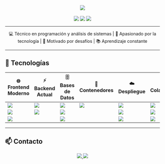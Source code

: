 <h1 align="center">
  <img src="https://readme-typing-svg.herokuapp.com?font=Fira+Code&size=50&duration=3000&color=FF5733,FF8C00,FFC300&center=true&vCenter=true&width=600&height=80&lines=🚀+LEONEL+GIRETT+🚀" />
</h1>

<p align="center">
  <img src="https://img.shields.io/badge/Técnico%20en%20Programación-E34F26?style=for-the-badge" />
  <img src="https://img.shields.io/badge/Técnico%20en%20Análisis%20de%20Sistemas-1572B6?style=for-the-badge" />
  <img src="https://img.shields.io/badge/Sysadmin-47A248?style=for-the-badge" />
</p>

---

<p align="center">
💻 Técnico en programación y análisis de sistemas | 🌱 Apasionado por la tecnología | 🧠 Motivado por desafíos | 📚 Aprendizaje constante
</p>

---

## 🚀 Tecnologías

| 🌐 Frontend Moderno | ⚡ Backend Actual | 🗄️ Bases de Datos | 🐳 Contenedores | ☁️ Despliegue | 🤝 Colaboración |
|-------------------|----------------|-----------------|---------------|---------------|----------------|
| <img src="https://img.shields.io/badge/HTML5-E34F26?style=for-the-badge&logo=html5&logoColor=white" /> | <img src="https://img.shields.io/badge/Node.js-339933?style=for-the-badge&logo=nodedotjs&logoColor=white" /> | <img src="https://img.shields.io/badge/MySQL-4479A1?style=for-the-badge&logo=mysql&logoColor=white" /> | <img src="https://img.shields.io/badge/Docker-2496ED?style=for-the-badge&logo=docker&logoColor=white" /> | <img src="https://img.shields.io/badge/Render-46A2F1?style=for-the-badge&logo=render&logoColor=white" /> | <img src="https://img.shields.io/badge/Git-F05032?style=for-the-badge&logo=git&logoColor=white" /> |
| <img src="https://img.shields.io/badge/CSS3-1572B6?style=for-the-badge&logo=css3&logoColor=white" /> | <img src="https://img.shields.io/badge/Express-000000?style=for-the-badge&logo=express&logoColor=white" /> | <img src="https://img.shields.io/badge/PostgreSQL-4169E1?style=for-the-badge&logo=postgresql&logoColor=white" /> |  | <img src="https://img.shields.io/badge/AlwaysData-FF9900?style=for-the-badge" /> | <img src="https://img.shields.io/badge/Trello-0079BF?style=for-the-badge&logo=trello&logoColor=white" /> |
| <img src="https://img.shields.io/badge/JavaScript-F7DF1E?style=for-the-badge&logo=javascript&logoColor=black" /> |  | <img src="https://img.shields.io/badge/MongoDB-47A248?style=for-the-badge&logo=mongodb&logoColor=white" /> |  | <img src="https://img.shields.io/badge/Linux-1793D1?style=for-the-badge&logo=linux&logoColor=white" /> | <img src="https://img.shields.io/badge/Slack-4A154B?style=for-the-badge&logo=slack&logoColor=white" /> |

---

## 📫 Contacto

<p align="center">
  <a href="https://www.linkedin.com/in/leonel-girett/">
    <img src="https://img.shields.io/badge/LinkedIn-0A66C2?style=for-the-badge&logo=linkedin&logoColor=white" />
  </a>
  <a href="mailto:leoo9211@hotmail.com">
    <img src="https://img.shields.io/badge/Email-D14836?style=for-the-badge&logo=gmail&logoColor=white" />
  </a>
</p>
